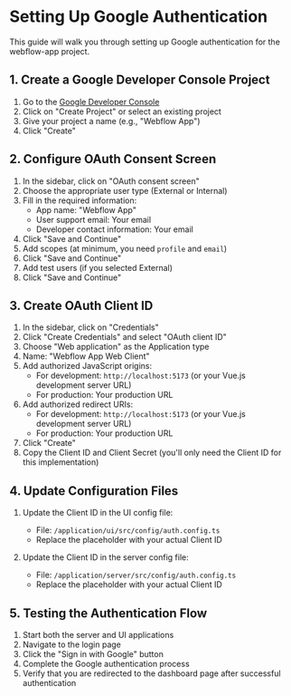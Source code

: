 # Setting Up Google Authentication

This guide will walk you through setting up Google authentication for the webflow-app project.

## 1. Create a Google Developer Console Project

1. Go to the [Google Developer Console](https://console.developers.google.com/)
2. Click on "Create Project" or select an existing project
3. Give your project a name (e.g., "Webflow App")
4. Click "Create"

## 2. Configure OAuth Consent Screen

1. In the sidebar, click on "OAuth consent screen"
2. Choose the appropriate user type (External or Internal)
3. Fill in the required information:
   - App name: "Webflow App"
   - User support email: Your email
   - Developer contact information: Your email
4. Click "Save and Continue"
5. Add scopes (at minimum, you need `profile` and `email`)
6. Click "Save and Continue"
7. Add test users (if you selected External)
8. Click "Save and Continue"

## 3. Create OAuth Client ID

1. In the sidebar, click on "Credentials"
2. Click "Create Credentials" and select "OAuth client ID"
3. Choose "Web application" as the Application type
4. Name: "Webflow App Web Client"
5. Add authorized JavaScript origins:
   - For development: `http://localhost:5173` (or your Vue.js development server URL)
   - For production: Your production URL
6. Add authorized redirect URIs:
   - For development: `http://localhost:5173` (or your Vue.js development server URL)
   - For production: Your production URL
7. Click "Create"
8. Copy the Client ID and Client Secret (you'll only need the Client ID for this implementation)

## 4. Update Configuration Files

1. Update the Client ID in the UI config file:
   - File: `/application/ui/src/config/auth.config.ts`
   - Replace the placeholder with your actual Client ID
   
2. Update the Client ID in the server config file:
   - File: `/application/server/src/config/auth.config.ts`
   - Replace the placeholder with your actual Client ID

## 5. Testing the Authentication Flow

1. Start both the server and UI applications
2. Navigate to the login page
3. Click the "Sign in with Google" button
4. Complete the Google authentication process
5. Verify that you are redirected to the dashboard page after successful authentication
